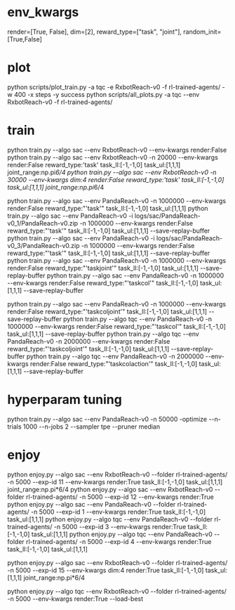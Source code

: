# env_kwargs
render=[True, False], dim=[2], reward_type=["task", "joint"], random_init=[True,False]

# plot
python scripts/plot_train.py -a tqc -e RxbotReach-v0  -f rl-trained-agents/ -w 400 -x steps -y success
python scripts/all_plots.py -a tqc --env RxbotReach-v0 -f rl-trained-agents/

# train
python train.py --algo sac --env RxbotReach-v0 --env-kwargs render:False 
python train.py --algo sac --env RxbotReach-v0 -n 20000 --env-kwargs render:False reward_type:'task' task_ll:[-1,-1,0] task_ul:[1,1,1] joint_range:np.pi*6/4
python train.py --algo sac --env RxbotReach-v0 -n 30000 --env-kwargs dim:4 render:False reward_type:'task' task_ll:[-1,-1,0] task_ul:[1,1,1] joint_range:np.pi*6/4

python train.py --algo sac --env PandaReach-v0 -n 1000000 --env-kwargs render:False reward_type:"'task'" task_ll:[-1,-1,0] task_ul:[1,1,1]
python train.py --algo sac --env PandaReach-v0 -i logs/sac/PandaReach-v0_1/PandaReach-v0.zip -n 1000000 --env-kwargs render:False reward_type:"'task'" task_ll:[-1,-1,0] task_ul:[1,1,1] --save-replay-buffer
python train.py --algo sac --env PandaReach-v0 -i logs/sac/PandaReach-v0_3/PandaReach-v0.zip -n 1000000 --env-kwargs render:False reward_type:"'task'" task_ll:[-1,-1,0] task_ul:[1,1,1] --save-replay-buffer
python train.py --algo sac --env PandaReach-v0 -n 1000000 --env-kwargs render:False reward_type:"'taskjoint'" task_ll:[-1,-1,0] task_ul:[1,1,1] --save-replay-buffer
python train.py --algo sac --env PandaReach-v0 -n 1000000 --env-kwargs render:False reward_type:"'taskcol'" task_ll:[-1,-1,0] task_ul:[1,1,1] --save-replay-buffer

python train.py --algo sac --env PandaReach-v0 -n 1000000 --env-kwargs render:False reward_type:"'taskcoljoint'" task_ll:[-1,-1,0] task_ul:[1,1,1] --save-replay-buffer
python train.py --algo tqc --env PandaReach-v0 -n 1000000 --env-kwargs render:False reward_type:"'taskcol'" task_ll:[-1,-1,0] task_ul:[1,1,1] --save-replay-buffer
python train.py --algo tqc --env PandaReach-v0 -n 2000000 --env-kwargs render:False reward_type:"'taskcoljoint'" task_ll:[-1,-1,0] task_ul:[1,1,1] --save-replay-buffer
python train.py --algo tqc --env PandaReach-v0 -n 2000000 --env-kwargs render:False reward_type:"'taskcolaction'" task_ll:[-1,-1,0] task_ul:[1,1,1] --save-replay-buffer
# hyperparam tuning
python train.py --algo sac --env PandaReach-v0 -n 50000 -optimize --n-trials 1000 --n-jobs 2 --sampler tpe --pruner median

# enjoy
python enjoy.py --algo sac --env RxbotReach-v0 --folder rl-trained-agents/ -n 5000 --exp-id 11 --env-kwargs render:True task_ll:[-1,-1,0] task_ul:[1,1,1] joint_range:np.pi*6/4
python enjoy.py --algo sac --env RxbotReach-v0 --folder rl-trained-agents/ -n 5000 --exp-id 12 --env-kwargs render:True 
python enjoy.py --algo sac --env PandaReach-v0 --folder rl-trained-agents/ -n 5000 --exp-id 1 --env-kwargs render:True task_ll:[-1,-1,0] task_ul:[1,1,1] 
python enjoy.py --algo tqc --env PandaReach-v0 --folder rl-trained-agents/ -n 5000 --exp-id 3 --env-kwargs render:True task_ll:[-1,-1,0] task_ul:[1,1,1] 
python enjoy.py --algo tqc --env PandaReach-v0 --folder rl-trained-agents/ -n 5000 --exp-id 4 --env-kwargs render:True task_ll:[-1,-1,0] task_ul:[1,1,1] 

python enjoy.py --algo sac --env RxbotReach-v0 --folder rl-trained-agents/ -n 5000 --exp-id 15 --env-kwargs dim:4 render:True task_ll:[-1,-1,0] task_ul:[1,1,1] joint_range:np.pi*6/4

python enjoy.py --algo tqc --env RxbotReach-v0 --folder rl-trained-agents/ -n 5000 --env-kwargs render:True --load-best